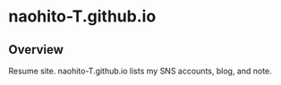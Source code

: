 # naohito-T.github.io

## Overview

Resume site.
naohito-T.github.io lists my SNS accounts, blog, and note.

<!-- assetsに動画を置いて記載する -->
